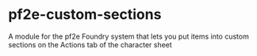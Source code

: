 # pf2e-custom-sections
A module for the pf2e Foundry system that lets you put items into custom sections on the Actions tab of the character sheet
